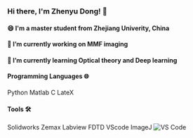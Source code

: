 ### Hi there, I'm Zhenyu Dong! 👋
#### 😄 I'm a master student from Zhejiang Univerity, China
#### 🔭 I’m currently working on MMF imaging
#### 🌱 I’m currently learning Optical theory and Deep learning

#### Programming Languages 🌐
Python Matlab C LateX
#### Tools 🛠️
Solidworks Zemax Labview FDTD VScode ImageJ
![VS Code](http://img.shields.io/badge/-VS%20Code-007ACC?style=flat-square&logo=visual-studio-code&logoColor=ffffff)
<!--
**MrDongZhenyu/MrDongZhenyu** is a ✨ _special_ ✨ repository because its `README.md` (this file) appears on your GitHub profile.

Here are some ideas to get you started:

## 🔭 I’m currently working on MMF imaging
## 🌱 I’m currently learning machine learning
- 👯 I’m looking to collaborate on ...
- 🤔 I’m looking for help with ...
- 💬 Ask me about ...
- 📫 How to reach me: ...
- 😄 Pronouns: ...
- ⚡ Fun fact: ...
-->
